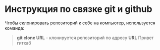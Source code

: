 # Инструкция по связке git и github 

Чтобы склонировать репозиторий к себе на компьютер, используется команда:
> **git clone URL** - клонируется репозиторий по адресу **URL**
Привет гитхаб